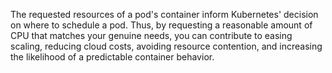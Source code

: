 The requested resources of a pod's container inform Kubernetes' decision on where to schedule a pod.
Thus, by requesting a reasonable amount of CPU that matches your genuine needs, you can contribute to easing scaling, reducing cloud costs, avoiding resource contention, and increasing the likelihood of a predictable container behavior.
